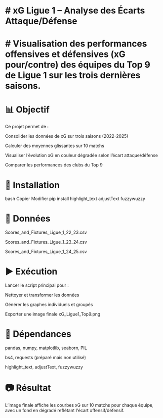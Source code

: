 # # xG Ligue 1 – Analyse des Écarts Attaque/Défense
# # Visualisation des performances offensives et défensives (xG pour/contre) des équipes du Top 9 de Ligue 1 sur les trois dernières saisons.

# 📊 Objectif
Ce projet permet de :

Consolider les données de xG sur trois saisons (2022-2025)

Calculer des moyennes glissantes sur 10 matchs

Visualiser l’évolution xG en couleur dégradée selon l’écart attaque/défense

Comparer les performances des clubs du Top 9

# 🔧 Installation
bash
Copier
Modifier
pip install highlight_text adjustText fuzzywuzzy

# 📁 Données
Scores_and_Fixtures_Ligue_1_22_23.csv

Scores_and_Fixtures_Ligue_1_23_24.csv

Scores_and_Fixtures_Ligue_1_24_25.csv


# ▶️ Exécution
Lancer le script principal pour :

Nettoyer et transformer les données

Générer les graphes individuels et groupés

Exporter une image finale xG_Ligue1_Top9.png

# 📌 Dépendances
pandas, numpy, matplotlib, seaborn, PIL

bs4, requests (préparé mais non utilisé)

highlight_text, adjustText, fuzzywuzzy

# 📷 Résultat
L’image finale affiche les courbes xG sur 10 matchs pour chaque équipe, avec un fond en dégradé reflétant l'écart offensif/défensif.
